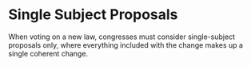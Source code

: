 # Single Subject Proposals

When voting on a new law, congresses must consider single-subject proposals only, where everything included with the change makes up a single coherent change.
